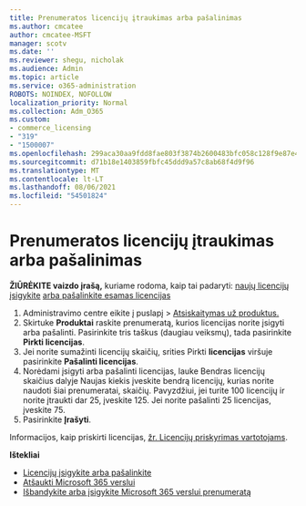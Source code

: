 ```yaml
---
title: Prenumeratos licencijų įtraukimas arba pašalinimas
ms.author: cmcatee
author: cmcatee-MSFT
manager: scotv
ms.date: ''
ms.reviewer: shegu, nicholak
ms.audience: Admin
ms.topic: article
ms.service: o365-administration
ROBOTS: NOINDEX, NOFOLLOW
localization_priority: Normal
ms.collection: Adm_O365
ms.custom:
- commerce_licensing
- "319"
- "1500007"
ms.openlocfilehash: 299aca30aa9fdd8fae803f3874b2600483bfc058c128f9e87e4898a69f4505c3
ms.sourcegitcommit: d71b18e1403859fbfc45ddd9a57c8ab68f4d9f96
ms.translationtype: MT
ms.contentlocale: lt-LT
ms.lasthandoff: 08/06/2021
ms.locfileid: "54501824"
---
```

# <a name="add-or-remove-licenses-for-your-subscription"></a>Prenumeratos licencijų įtraukimas arba pašalinimas

**ŽIŪRĖKITE vaizdo įrašą,** kuriame rodoma, kaip tai padaryti: [naujų licencijų įsigykite](https://go.microsoft.com/fwlink/p/?linkid=2154857) [arba pašalinkite esamas licencijas](https://go.microsoft.com/fwlink/p/?linkid=2154938)

1. Administravimo centre eikite į puslapį  >  [Atsiskaitymas už produktus.](https://go.microsoft.com/fwlink/p/?linkid=842054)
2. Skirtuke **Produktai** raskite prenumeratą, kurios licencijas norite įsigyti arba pašalinti. Pasirinkite tris taškus (daugiau veiksmų), tada pasirinkite **Pirkti licencijas**.
3. Jei norite sumažinti licencijų skaičių, srities Pirkti **licencijas** viršuje pasirinkite **Pašalinti licencijas**.
4. Norėdami įsigyti arba pašalinti  licencijas,  lauke Bendras licencijų skaičius dalyje Naujas kiekis įveskite bendrą licencijų, kurias norite naudoti šiai prenumeratai, skaičių. Pavyzdžiui, jei turite 100 licencijų ir norite įtraukti dar 25, įveskite 125. Jei norite pašalinti 25 licencijas, įveskite 75.
5. Pasirinkite **Įrašyti**.

Informacijos, kaip priskirti licencijas, [žr. Licencijų priskyrimas vartotojams](/microsoft-365/admin/manage/assign-licenses-to-users).

**Ištekliai**
  
- [Licencijų įsigykite arba pašalinkite](/microsoft-365/commerce/licenses/buy-licenses)
- [Atšaukti Microsoft 365 verslui](/microsoft-365/commerce/subscriptions/cancel-your-subscription)
- [Išbandykite arba įsigykite Microsoft 365 verslui prenumeratą](/microsoft-365/commerce/try-or-buy-microsoft-365)